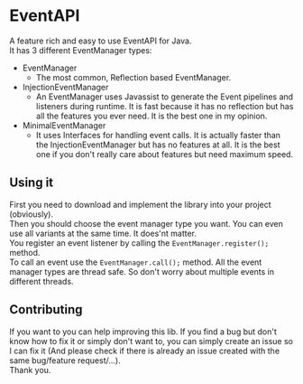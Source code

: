 # EventAPI
A feature rich and easy to use EventAPI for Java.  
It has 3 different EventManager types:
 - EventManager
	 - The most common, Reflection based EventManager.
 - InjectionEventManager
	 - An EventManager uses Javassist to generate the Event pipelines and listeners during runtime. It is fast because it has no reflection but has all the features you ever need. It is the best one in my opinion.
 - MinimalEventManager
	 - It uses Interfaces for handling event calls. It is actually faster than the InjectionEventManager but has no features at all. It is the best one if you don't really care about features but need maximum speed.

## Using it
First you need to download and implement the library into your project (obviously).  
Then you should choose the event manager type you want. You can even use all variants at the same time. It does'nt matter.  
You register an event listener by calling the ``EventManager.register();`` method.  
To call an event use the ``EventManager.call();`` method. All the event manager types are thread safe. So don't worry about multiple events in different threads.

## Contributing
If you want to you can help improving this lib. If you find a bug but don't know how to fix it or simply don't want to, you can simply create an issue so I can fix it (And please check if there is already an issue created with the same bug/feature request/...).  
Thank you.
